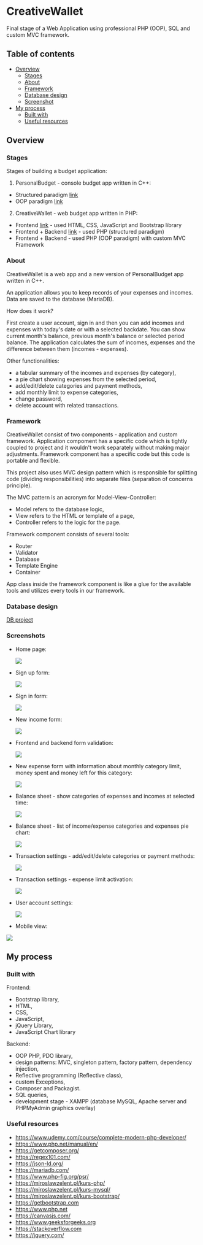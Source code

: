 # CreativeWallet

Final stage of a Web Application using professional PHP (OOP), SQL and custom MVC framework.

## Table of contents

- [Overview](#overview)
  - [Stages](#stages)
  - [About](#about)
  - [Framework](#framework)
  - [Database design](#database-design)
  - [Screenshot](#screenshot)
- [My process](#my-process)
  - [Built with](#built-with)
  - [Useful resources](#useful-resources)

## Overview

### Stages

Stages of building a budget application:

1. PersonalBudget - console budget app written in C++:

- Structured paradigm [link](https://github.com/mateusz-przybyla/PersonalBudget_Structured)
- OOP paradigm [link](https://github.com/mateusz-przybyla/PersonalBudget_ObjectOriented)

2. CreativeWallet - web budget app written in PHP:

- Frontend [link](https://github.com/mateusz-przybyla/CreativeWallet_FE) - used HTML, CSS, JavaScript and Bootstrap library
- Frontend + Backend [link](https://github.com/mateusz-przybyla/CreativeWallet_FE_BE) - used PHP (structured paradigm)
- Frontend + Backend - used PHP (OOP paradigm) with custom MVC Framework

### About

CreativeWallet is a web app and a new version of PersonalBudget app written in C++.

An application allows you to keep records of your expenses and incomes.
Data are saved to the database (MariaDB).

How does it work?

First create a user account, sign in and then you can add incomes and expenses with today's date or with a selected backdate.
You can show current month's balance, previous month's balance or selected period balance. The application calculates the sum of incomes, expenses and the difference between them (incomes - expenses).

Other functionalities:

- a tabular summary of the incomes and expenses (by category),
- a pie chart showing expenses from the selected period,
- add/edit/delete categories and payment methods,
- add monthly limit to expense categories,
- change password,
- delete account with related transactions.

### Framework

CreativeWallet consist of two components - application and custom framework. Application compoment has a specific code which is tightly coupled to project and it wouldn't work separately without making major adjustments. Framework component has a specific code but this code is portable and flexible.

This project also uses MVC design pattern which is responsible for splitting code (dividing responsibilities) into separate files (separation of concerns principle).

The MVC pattern is an acronym for Model-View-Controller:

- Model refers to the database logic,
- View refers to the HTML or template of a page,
- Controller refers to the logic for the page.

Framework component consists of several tools:

- Router
- Validator
- Database
- Template Engine
- Container

App class inside the framework component is like a glue for the available tools and utilizes every tools in our framework.

### Database design

[DB project](https://github.com/mateusz-przybyla/CreativeWallet_FE_BE/blob/main/DB_project.pdf)

### Screenshots

- Home page:

  ![](/readme/home.jpg)

- Sign up form:

  ![](/readme/sign-up.jpg)

- Sign in form:

  ![](/readme/sign-in.jpg)

- New income form:

  ![](/readme/add-income.jpg)

- Frontend and backend form validation:

  ![](/readme/form-validation.jpg)

- New expense form with information about monthly category limit, money spent and money left for this category:

  ![](/readme/add-expense.jpg)

- Balance sheet - show categories of expenses and incomes at selected time:

  ![](/readme/show-balance1.jpg)

- Balance sheet - list of income/expense categories and expenses pie chart:

  ![](/readme/show-balance2.jpg)

- Transaction settings - add/edit/delete categories or payment methods:

  ![](/readme/transaction-settings.jpg)

- Transaction settings - expense limit activation:

  ![](/readme/expense-limit-activation.jpg)

- User account settings:

  ![](/readme/user-account-settings.jpg)

- Mobile view:

![](/readme/mobile.jpg)

## My process

### Built with

Frontend:

- Bootstrap library,
- HTML,
- CSS,
- JavaScript,
- jQuery Library,
- JavaScript Chart library

Backend:

- OOP PHP, PDO library,
- design patterns: MVC, singleton pattern, factory pattern, dependency injection,
- Reflective programming (Reflective class),
- custom Exceptions,
- Composer and Packagist.
- SQL queries,
- development stage - XAMPP (database MySQL, Apache server and PHPMyAdmin graphics overlay)

### Useful resources

- https://www.udemy.com/course/complete-modern-php-developer/
- https://www.php.net/manual/en/
- https://getcomposer.org/
- https://regex101.com/
- https://json-ld.org/
- https://mariadb.com/
- https://www.php-fig.org/psr/
- https://miroslawzelent.pl/kurs-php/
- https://miroslawzelent.pl/kurs-mysql/
- https://miroslawzelent.pl/kurs-bootstrap/
- https://getbootstrap.com
- https://www.php.net
- https://canvasjs.com/
- https://www.geeksforgeeks.org
- https://stackoverflow.com
- https://jquery.com/

